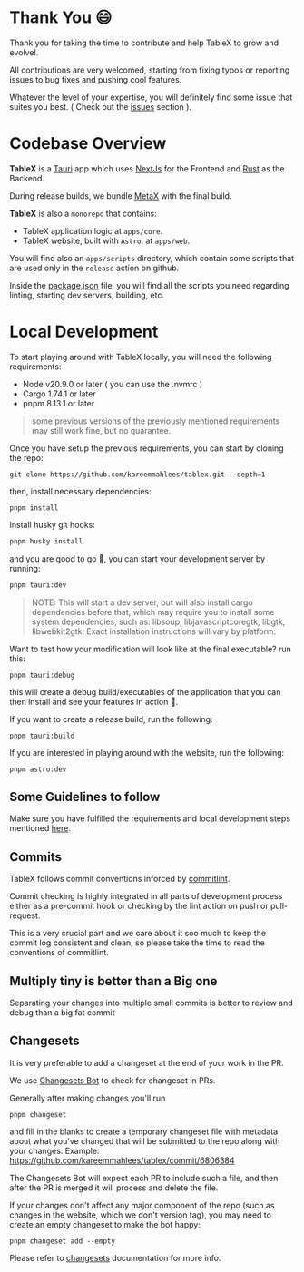 # Thank You 😄

Thank you for taking the time to contribute and help TableX to grow and evolve!.

All contributions are very welcomed, starting from fixing typos or reporting issues to bug fixes and pushing cool features.

Whatever the level of your expertise, you will definitely find some issue that suites you best. ( Check out the [issues](https://github.com/kareemmahlees/tablex/issues) section ).

# Codebase Overview

**TableX** is a [Tauri](https://tauri.app/) app which uses [NextJs](https://nextjs.org/) for the Frontend and [Rust](https://www.rust-lang.org/) as the Backend.

During release builds, we bundle [MetaX](https://github.com/kareemmahlees/meta-x) with the final build.

**TableX** is also a `monorepo` that contains:

- TableX application logic at `apps/core`.
- TableX website, built with `Astro`, at `apps/web`.

You will find also an `apps/scripts` directory, which contain some scripts that are used only in the `release` action on github.

Inside the [package.json](../package.json) file, you will find all the scripts you need regarding linting, starting dev servers, building, etc.

# Local Development

To start playing around with TableX locally, you will need the following requirements:

- Node v20.9.0 or later ( you can use the .nvmrc )
- Cargo 1.74.1 or later
- pnpm 8.13.1 or later

> some previous versions of the previously mentioned requirements may still work fine, but no guarantee.

Once you have setup the previous requirements, you can start by cloning the repo:

```shell
git clone https://github.com/kareemmahlees/tablex.git --depth=1
```

then, install necessary dependencies:

```shell
pnpm install
```

Install husky git hooks:

```bash
pnpm husky install
```

and you are good to go 💫, you can start your development server by running:

```bash
pnpm tauri:dev
```

> NOTE: This will start a dev server, but will also install cargo dependencies before that, which may require you to install some system dependencies, such as: libsoup, libjavascriptcoregtk, libgtk, libwebkit2gtk. Exact installation instructions will vary by platform.

Want to test how your modification will look like at the final executable? run this:

```shell
pnpm tauri:debug
```

this will create a debug build/executables of the application that you can then install and see your features in action 🥳.

If you want to create a release build, run the following:

```shell
pnpm tauri:build
```

If you are interested in playing around with the website, run the following:

```shell
pnpm astro:dev
```

## Some Guidelines to follow

Make sure you have fulfilled the requirements and local development steps mentioned [here](#local-development).

## Commits

TableX follows commit conventions inforced by [commitlint](https://github.com/conventional-changelog/commitlint).

Commit checking is highly integrated in all parts of development process either as a pre-commit hook or checking by the lint action on push or pull-request.

This is a very crucial part and we care about it soo much to keep the commit log consistent and clean, so please take the time to read the conventions of commitlint.

## Multiply tiny is better than a Big one

Separating your changes into multiple small commits is better to review and debug than a big fat commit

## Changesets

It is very preferable to add a changeset at the end of your work in the PR.

We use [Changesets Bot](https://github.com/changesets/bot) to check for changeset in PRs.

Generally after making changes you'll run

```shell
pnpm changeset
```

and fill in the blanks to create a temporary changeset file with metadata about what you've changed that will be submitted to the repo along with your changes. Example: https://github.com/kareemmahlees/tablex/commit/6806384

The Changesets Bot will expect each PR to include such a file, and then after the PR is merged it will process and delete the file.

If your changes don't affect any major component of the repo (such as changes in the website, which we don't version tag), you may need to create an empty changeset to make the bot happy:

```shell
pnpm changeset add --empty
```

Please refer to [changesets](https://github.com/changesets/changesets) documentation for more info.
